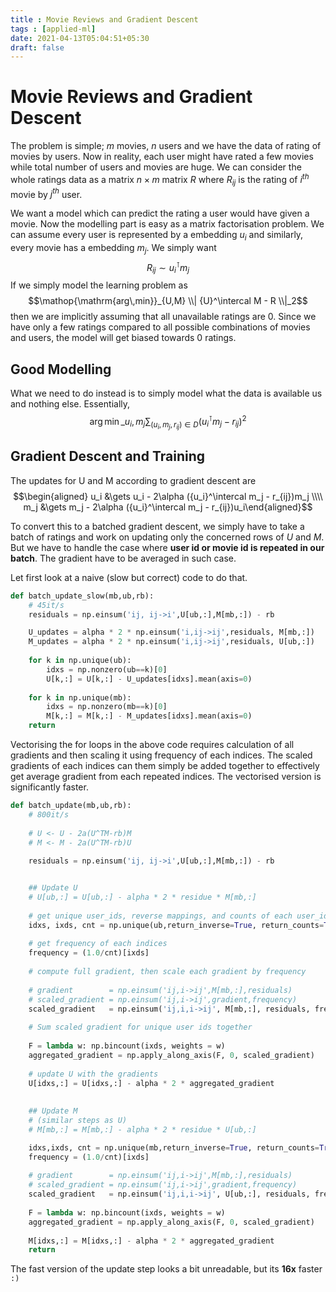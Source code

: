 ```yaml
---
title : Movie Reviews and Gradient Descent
tags : [applied-ml]
date: 2021-04-13T05:04:51+05:30
draft: false
---
```


# Movie Reviews and Gradient Descent

The problem is simple; $m$ movies, $n$ users and we have the data of rating of movies by users. Now in reality, each user might have rated a few movies while total number of users and movies are huge. We can consider the whole ratings data as a matrix $n\times m$ matrix $R$ where $R_{ij}$ is the rating of $i^{th}$ movie by $j^{th}$ user.

We want a model which can predict the rating a user would have given a movie. Now the modelling part is easy as a matrix factorisation problem. We can assume every user is represented by a embedding $u_i$ and similarly, every movie has a embedding $m_j$. We simply want $$R_{ij}  \sim { u_i}^\intercal m_j$$ If we simply model the learning problem as
$$\mathop{\mathrm{arg\,min}}_{U,M} \\| {U}^\intercal M - R \\|_2$$
then we are implicitly assuming that all unavailable ratings are $0$. Since we have only a few ratings compared to all possible combinations of movies and users, the model will get biased towards $0$ ratings.
 
## Good Modelling

What we need to do instead is to simply model what the data is available us and nothing else. Essentially,
$$\mathop{\mathrm{arg\,min}}\_{u_i,m_j}  \sum_{(u_i,m_j,r_{ij})\in D} \left({u_i}^\intercal m_j - r_{ij}\right)^2$$

## Gradient Descent and Training

The updates for U and M according to gradient descent are
$$\begin{aligned}
u_i &\gets u_i -  2\alpha ({u_i}^\intercal m_j  - r_{ij})m_j
\\\\
m_j &\gets m_j - 2\alpha ({u_i}^\intercal m_j  - r_{ij})u_i\end{aligned}$$

To convert this to a batched gradient descent, we simply have to take a batch of ratings and work on updating only the concerned rows of $U$ and $M$. But we have to handle the case where **user id or movie id is repeated in our batch**. The gradient have to be averaged in such case. 

Let first look at a naive (slow but correct) code to do that. 

```python
def batch_update_slow(mb,ub,rb):
    # 45it/s
    residuals = np.einsum('ij, ij->i',U[ub,:],M[mb,:]) - rb

    U_updates = alpha * 2 * np.einsum('i,ij->ij',residuals, M[mb,:])
    M_updates = alpha * 2 * np.einsum('i,ij->ij',residuals, U[ub,:])
    
    for k in np.unique(ub):
        idxs = np.nonzero(ub==k)[0]
        U[k,:] = U[k,:] - U_updates[idxs].mean(axis=0)
    
    for k in np.unique(mb):
        idxs = np.nonzero(mb==k)[0]
        M[k,:] = M[k,:] - M_updates[idxs].mean(axis=0)
	return
```

Vectorising the for loops in the above code requires calculation of all gradients and then scaling it using frequency of each indices. The scaled gradients of each indices can them simply be added together to effectively get average gradient from each repeated indices. The vectorised version is significantly faster.

``` python
def batch_update(mb,ub,rb):
    # 800it/s
    
    # U <- U - 2a(U^TM-rb)M
    # M <- M - 2a(U^TM-rb)U
    
    residuals = np.einsum('ij, ij->i',U[ub,:],M[mb,:]) - rb


    ## Update U
    # U[ub,:] = U[ub,:] - alpha * 2 * residue * M[mb,:]
    
    # get unique user_ids, reverse mappings, and counts of each user_ids
    idxs, ixds, cnt = np.unique(ub,return_inverse=True, return_counts=True)
    
    # get frequency of each indices
    frequency = (1.0/cnt)[ixds]
    
    # compute full gradient, then scale each gradient by frequency 
    
    # gradient        = np.einsum('ij,i->ij',M[mb,:],residuals)
    # scaled_gradient = np.einsum('ij,i->ij',gradient,frequency)
    scaled_gradient   = np.einsum('ij,i,i->ij', M[mb,:], residuals, frequency)
    
    # Sum scaled gradient for unique user ids together
    
    F = lambda w: np.bincount(ixds, weights = w)
    aggregated_gradient = np.apply_along_axis(F, 0, scaled_gradient)
    
    # update U with the gradients
    U[idxs,:] = U[idxs,:] - alpha * 2 * aggregated_gradient
    
    
    ## Update M 
	# (similar steps as U)
    # M[mb,:] = M[mb,:] - alpha * 2 * residue * U[ub,:]

    idxs,ixds, cnt = np.unique(mb,return_inverse=True, return_counts=True)
    frequency = (1.0/cnt)[ixds]
    
    # gradient        = np.einsum('ij,i->ij',M[mb,:],residuals)
    # scaled_gradient = np.einsum('ij,i->ij',gradient,frequency)
    scaled_gradient   = np.einsum('ij,i,i->ij', U[ub,:], residuals, frequency)
    
    F = lambda w: np.bincount(ixds, weights = w)
    aggregated_gradient = np.apply_along_axis(F, 0, scaled_gradient)
    
    M[idxs,:] = M[idxs,:] - alpha * 2 * aggregated_gradient
	return
```

The fast version of the update step looks a bit unreadable, but its **16x** faster `:)`  